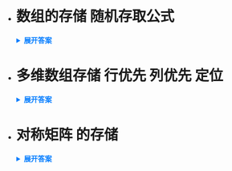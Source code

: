 - # 数组的存储 随机存取公式

  <details>
    <summary style="font-weight: bold; color: #007bff;">展开答案</summary>
    <ul>    
    <li style="color: blue;">数组在内存中使用连续存储空间进行存储</li>
    <li style="color: blue;">按照随机存取的方法 loc[ai]=loc[a0]+n*i 其中n为一个元素的大小</li>
    </ul>
  </details>

- # 多维数组存储 行优先 列优先 定位

  <details>
    <summary style="font-weight: bold; color: #007bff;">展开答案</summary>
    <ul>    
    <li style="color: blue;">按照行优先【默认】  就是先行后列 定位公式就是 loc[ai] = loc[a0]+[(i * (列数+1)+j]*n 其实就是要跳过几行元素 定位到单个元素上 那么如果告诉你 ai的地址 如何反推从什么时候开始 只需要直到 行数 列数 元素大小 就可以反推a0的地址</li>
    <li style="color: blue;">按照列优先 就是先列后行 定位公式就是 loc[ai] = loc[a0]+[(j * (行数+1)+j]*n</li>
    </ul>
  </details>

- # 对称矩阵 的存储

  <details>
    <summary style="font-weight: bold; color: #007bff;">展开答案</summary>
    <ul>    
    <li style="color: blue;">对称矩阵的定义为 A^T=A 那么就是对称矩阵</li>
    <li style="color: blue;">对于对称矩阵 我们可以只存储 上三角或者下三角 如果存储下三角 下标k = i(i-1)/2 + j -1</li>
    </ul>
  </details>
